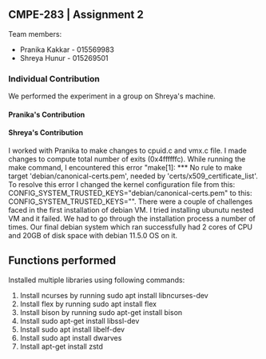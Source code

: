 ## CMPE-283 | Assignment 2

Team members: 
- Pranika Kakkar - 015569983
- Shreya Hunur - 015269501

### Individual Contribution

We performed the experiment in a group on Shreya's machine.

#### Pranika's Contribution


#### Shreya's Contribution
I worked with Pranika to make changes to cpuid.c and vmx.c file. I made changes to compute total number of exits (0x4ffffffc).
While running the make command, I encountered this error "make[1]: *** No rule to make target 'debian/canonical-certs.pem', needed by 'certs/x509_certificate_list'.
To resolve this error I changed the kernel configuration file from this: CONFIG_SYSTEM_TRUSTED_KEYS="debian/canonical-certs.pem" 
to this: CONFIG_SYSTEM_TRUSTED_KEYS="".
There were a couple of challenges faced in the first installation of debian VM. I tried installing ubunutu nested VM and it failed. 
We had to go through the installation process a number of times. Our final debian system which ran successfully had 2 cores of CPU 
and 20GB of disk space with debian 11.5.0 OS on it.

## Functions performed
Installed multiple libraries using following commands:
1. Install ncurses by running sudo apt install libncurses-dev
2. Install flex by running sudo apt install flex
3. Install bison by running sudo apt-get install bison
4. Install sudo apt-get install libssl-dev
5. Install sudo apt install libelf-dev
6. Install sudo apt install dwarves
7. Install apt-get install zstd
